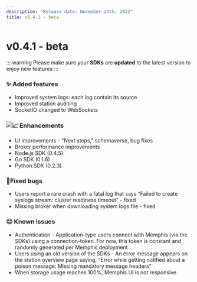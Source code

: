 ```yaml
---
description: "Release date: November 24th, 2022"
title: v0.4.1 - beta
---
```


# v0.4.1 - beta

<Subtitle></Subtitle>

<BigLink url="/docs/open-source-installation/kubernetes/how-to-upgrade" title="3 - Upgrade"/>

::: warning
Please make sure your **SDKs** are **updated** to the latest version to enjoy new features
:::

### :sparkles: Added features

- Improved system logs: each log contain its source
- Improved station auditing
- SocketIO changed to WebSockets

### ![:chart_with_upwards_trend:](https://a.slack-edge.com/production-standard-emoji-assets/14.0/apple-medium/1f4c8.png) Enhancements

- UI improvements - "Next steps," schemaverse, bug fixes
- Broker performance improvements
- Node.js SDK (0.4.5)
- Go SDK (0.1.6)
- Python SDK (0.2.3)

### :bug:Fixed bugs

- Users report a rare crash with a fatal log that says “Failed to create syslogs stream: cluster readiness timeout” - fixed
- Missing broker when downloading system logs file - fixed

### :pensive: Known issues

- Authentication - Application-type users connect with Memphis (via the SDKs) using a connection-token. For now, this token is constant and randomly generated per Memphis deployment
- Users using an old version of the SDKs - An error message appears on the station overview page saying, “Error while getting notified about a poison message: Missing mandatory message headers”
- When storage usage reaches 100%, Memphis UI is not responsive
